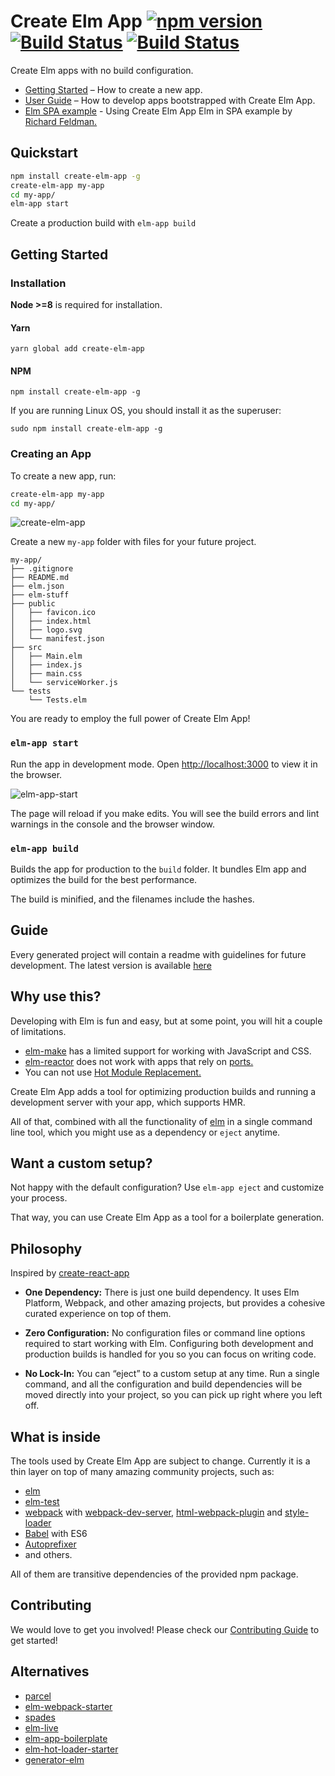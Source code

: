 # Create Elm App [![npm version](https://badge.fury.io/js/create-elm-app.svg)](https://badge.fury.io/js/create-elm-app) [![Build Status](https://travis-ci.org/halfzebra/create-elm-app.svg?branch=tests)](https://travis-ci.org/halfzebra/create-elm-app) [![Build Status](https://ci.appveyor.com/api/projects/status/github/halfzebra/create-elm-app?branch=master&svg=true)](https://ci.appveyor.com/project/halfzebra/create-elm-app)

Create Elm apps with no build configuration.

* [Getting Started](#getting-started) – How to create a new app.
* [User Guide](https://github.com/halfzebra/create-elm-app/blob/master/template/README.md) – How to develop apps bootstrapped with Create Elm App.
* [Elm SPA example](https://github.com/halfzebra/elm-spa-example) - Using Create Elm App Elm in SPA example by [Richard Feldman.](https://github.com/rtfeldman)

## Quickstart

```sh
npm install create-elm-app -g
create-elm-app my-app
cd my-app/
elm-app start
```

Create a production build with `elm-app build`

## Getting Started

### Installation

**Node >=8** is required for installation.

#### Yarn

`yarn global add create-elm-app`

#### NPM
`npm install create-elm-app -g`

If you are running Linux OS, you should install it as the superuser:

`sudo npm install create-elm-app -g`

### Creating an App

To create a new app, run:

```sh
create-elm-app my-app
cd my-app/
```

![create-elm-app](https://cloud.githubusercontent.com/assets/3983879/18608348/157f6532-7ce7-11e6-9739-a09f44ae9644.png)

Create a new `my-app` folder with files for your future project.

```
my-app/
├── .gitignore
├── README.md
├── elm.json
├── elm-stuff
├── public
│   ├── favicon.ico
│   ├── index.html
│   ├── logo.svg
│   └── manifest.json
├── src
│   ├── Main.elm
│   ├── index.js
│   ├── main.css
│   └── serviceWorker.js
└── tests
    └── Tests.elm
```

You are ready to employ the full power of Create Elm App!

### `elm-app start`
Run the app in development mode.
Open [http://localhost:3000](http://localhost:3000) to view it in the browser.

![elm-app-start](https://cloud.githubusercontent.com/assets/3983879/18608347/157e88ec-7ce7-11e6-8924-a046a95f6381.png)

The page will reload if you make edits.
You will see the build errors and lint warnings in the console and the browser window.

### `elm-app build`
Builds the app for production to the `build` folder.
It bundles Elm app and optimizes the build for the best performance.

The build is minified, and the filenames include the hashes.

## Guide
Every generated project will contain a readme with guidelines for future development.
The latest version is available [here](https://github.com/halfzebra/create-elm-app/blob/master/template/README.md)

## Why use this?
Developing with Elm is fun and easy, but at some point, you will hit a couple of limitations.

- [elm-make](https://guide.elm-lang.org/install.html#elm-make) has a limited support for working with JavaScript and CSS.
- [elm-reactor](https://guide.elm-lang.org/install.html#elm-reactor) does not work with apps that rely on [ports.](http://guide.elm-lang.org/interop/javascript.html)
- You can not use [Hot Module Replacement.](https://webpack.js.org/concepts/hot-module-replacement)

Create Elm App adds a tool for optimizing production builds and running a development server with your app, which supports HMR.

All of that, combined with all the functionality of [elm](https://guide.elm-lang.org/install.html) in a single command line tool, which you might use as a dependency or `eject` anytime.

## Want a custom setup?

Not happy with the default configuration? Use `elm-app eject` and customize your process.

That way, you can use Create Elm App as a tool for a boilerplate generation.

## Philosophy

Inspired by [create-react-app](https://github.com/facebookincubator/create-react-app)

* **One Dependency:** There is just one build dependency. It uses  Elm Platform, Webpack, and other amazing projects, but provides a cohesive curated experience on top of them.

* **Zero Configuration:** No configuration files or command line options required to start working with Elm. Configuring both development and production builds is handled for you so you can focus on writing code.

* **No Lock-In:** You can “eject” to a custom setup at any time. Run a single command, and all the configuration and build dependencies will be moved directly into your project, so you can pick up right where you left off.

## What is inside

The tools used by Create Elm App are subject to change.
Currently it is a thin layer on top of many amazing community projects, such as:

* [elm](https://github.com/elm/compiler/tree/master/installers/npm)
* [elm-test](https://github.com/elm-community/elm-test)
* [webpack](https://webpack.js.org/) with [webpack-dev-server](https://github.com/webpack/webpack-dev-server), [html-webpack-plugin](https://github.com/ampedandwired/html-webpack-plugin) and [style-loader](https://github.com/webpack/style-loader)
* [Babel](http://babeljs.io/) with ES6
* [Autoprefixer](https://github.com/postcss/autoprefixer)
* and others.

All of them are transitive dependencies of the provided npm package.

## Contributing

We would love to get you involved! Please check our [Contributing Guide](CONTRIBUTING.md) to get started!

## Alternatives

- [parcel](http://blog.hercules-ci.com/elm/2018/11/21/using-elm-and-parcel-for-zero-configuration-web-asset-management/)
- [elm-webpack-starter](https://github.com/elm-community/elm-webpack-starter)
- [spades](https://github.com/rogeriochaves/spades)
- [elm-live](https://github.com/tomekwi/elm-live)
- [elm-app-boilerplate](https://github.com/gkubisa/elm-app-boilerplate)
- [elm-hot-loader-starter](https://github.com/klazuka/example-elm-hot-webpack)
- [generator-elm](https://github.com/danneu/generator-elm)
